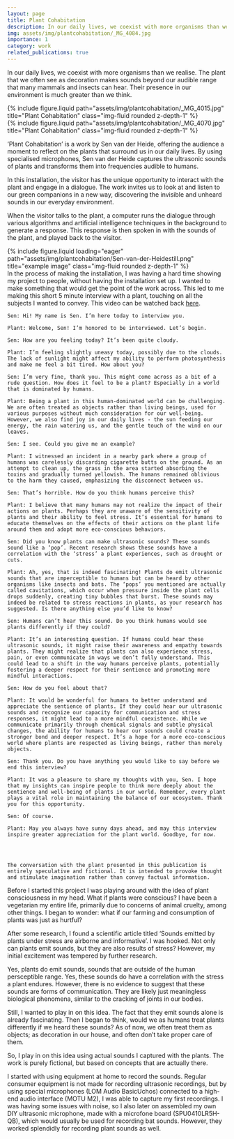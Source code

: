 ```yaml
---
layout: page
title: Plant Cohabitation
description: In our daily lives, we coexist with more organisms than we realise. The plant that we often see as decoration makes sounds beyond our audible range that many mammals and insects can hear. Their presence in our environment is much greater than we think.
img: assets/img/plantcohabitation/_MG_4084.jpg
importance: 1
category: work
related_publications: true
---
```


In our daily lives, we coexist with more organisms than we realise. The plant that we often see as decoration makes sounds beyond our audible range that many mammals and insects can hear. Their presence in our environment is much greater than we think.

<div class="row justify-content-sm-center">
    <div class="col-sm-8 mt-3 mt-md-0">
        {% include figure.liquid path="assets/img/plantcohabitation/_MG_4015.jpg" title="Plant Cohabitation" class="img-fluid rounded z-depth-1" %}
    </div>
    <div class="col-sm-4 mt-3 mt-md-0">
        {% include figure.liquid path="assets/img/plantcohabitation/_MG_4070.jpg" title="Plant Cohabitation" class="img-fluid rounded z-depth-1" %}
    </div>
</div>


‘Plant Cohabitation’ is a work by Sen van der Heide, offering the audience a moment to reflect on the plants that surround us in our daily lives. By using specialised microphones, Sen van der Heide captures the ultrasonic sounds of plants and transforms them into frequencies audible to humans.

In this installation, the visitor has the unique opportunity to interact with the plant and engage in a dialogue. The work invites us to look at and listen to our green companions in a new way, discovering the invisible and unheard sounds in our everyday environment.

When the visitor talks to the plant, a computer runs the dialogue through various algorithms and artificial intelligence techniques in the background to generate a response. This response is then spoken in with the sounds of the plant, and played back to the visitor. 

<div class="row">
    <div class="col-sm mt-3 mt-md-0">
        {% include figure.liquid loading="eager" path="assets/img/plantcohabitation/Sen-van-der-Heidestill.png" title="example image" class="img-fluid rounded z-depth-1" %}
    </div>
</div>
<div class="caption">
    In the process of making the installation, I was having a hard time showing my project to people, without having the installation set up. I wanted to make something that would get the point of the work across. This led to me making this short 5 minute interview with a plant, touching on all the subjects I wanted to convey.  This video can be watched back <a href="https://www.youtube.com/watch?v=n1cuoMDqmtQ">here</a>. 
</div>

    Sen: Hi! My name is Sen. I’m here today to interview you.

    Plant: Welcome, Sen! I’m honored to be interviewed. Let’s begin.
        
    Sen: How are you feeling today? It’s been quite cloudy.

    Plant: I’m feeling slightly uneasy today, possibly due to the clouds. The lack of sunlight might affect my ability to perform photosynthesis and make me feel a bit tired. How about you?

    Sen: I’m very fine, thank you. This might come across as a bit of a rude question. How does it feel to be a plant? Especially in a world that is dominated by humans.

    Plant: Being a plant in this human-dominated world can be challenging. We are often treated as objects rather than living beings, used for various purposes without much consideration for our well-being. However, we also find joy in our daily lives - the sun feeding our energy, the rain watering us, and the gentle touch of the wind on our leaves.

    Sen: I see. Could you give me an example?

    Plant: I witnessed an incident in a nearby park where a group of humans was carelessly discarding cigarette butts on the ground. As an attempt to clean up, the grass in the area started absorbing the toxins and gradually turned yellowish. The humans remained oblivious to the harm they caused, emphasizing the disconnect between us.

    Sen: That’s horrible. How do you think humans perceive this?

    Plant: I believe that many humans may not realize the impact of their actions on plants. Perhaps they are unaware of the sensitivity of plants and their ability to feel stress. It’s essential for humans to educate themselves on the effects of their actions on the plant life around them and adopt more eco-conscious behaviors.

    Sen: Did you know plants can make ultrasonic sounds? These sounds sound like a ‘pop’. Recent research shows these sounds have a correlation with the ‘stress’ a plant experiences, such as drought or cuts.

    Plant: Ah, yes, that is indeed fascinating! Plants do emit ultrasonic sounds that are imperceptible to humans but can be heard by other organisms like insects and bats. The ‘pops’ you mentioned are actually called cavitations, which occur when pressure inside the plant cells drops suddenly, creating tiny bubbles that burst. These sounds may indeed be related to stress reactions in plants, as your research has suggested. Is there anything else you’d like to know?

    Sen: Humans can’t hear this sound. Do you think humans would see plants differently if they could?

    Plant: It’s an interesting question. If humans could hear these ultrasonic sounds, it might raise their awareness and empathy towards plants. They might realize that plants can also experience stress, pain, or even communicate in ways we don’t fully understand. This could lead to a shift in the way humans perceive plants, potentially fostering a deeper respect for their sentience and promoting more mindful interactions.

    Sen: How do you feel about that?

    Plant: It would be wonderful for humans to better understand and appreciate the sentience of plants. If they could hear our ultrasonic sounds and recognize our capacity for communication and stress responses, it might lead to a more mindful coexistence. While we communicate primarily through chemical signals and subtle physical changes, the ability for humans to hear our sounds could create a stronger bond and deeper respect. It’s a hope for a more eco-conscious world where plants are respected as living beings, rather than merely objects.

    Sen: Thank you. Do you have anything you would like to say before we end this interview?

    Plant: It was a pleasure to share my thoughts with you, Sen. I hope that my insights can inspire people to think more deeply about the sentience and well-being of plants in our world. Remember, every plant plays a vital role in maintaining the balance of our ecosystem. Thank you for this opportunity.

    Sen: Of course.

    Plant: May you always have sunny days ahead, and may this interview inspire greater appreciation for the plant world. Goodbye, for now.




    The conversation with the plant presented in this publication is entirely speculative and fictional. It is intended to provoke thought and stimulate imagination rather than convey factual information.

Before I started this project I was playing around with the idea of plant consciousness in my head. What if plants were conscious? I have been a vegetarian my entire life, primarily due to concerns of animal cruelty, among other things. I began to wonder: what if our farming and consumption of plants was just as hurtful?

After some research, I found a scientific article titled ‘Sounds emitted by plants under stress are airborne and informative’. I was hooked. Not only can plants emit sounds, but they are also results of stress? However, my initial excitement was tempered by further research.

Yes, plants do emit sounds, sounds that are outside of the human persceptible range. Yes, these sounds do have a correlation with the stress a plant endures. However, there is no evidence to suggest that these sounds are forms of communication. They are likely just meaningless biological phenomena, similar to the cracking of joints in our bodies.

Still, I wanted to play in on this idea. The fact that they emit sounds alone is already fascinating. Then I began to think, would we as humans treat plants differently if we heard these sounds? As of now, we often treat them as objects; as decoration in our house, and often don’t take proper care of them. 

So, I play in on this idea using actual sounds I captured with the plants. The work is purely fictional, but based on concepts that are actually there.

I started with using equipment at home to record the sounds. Regular consumer equipment is not made for recording ultrasonic recordings, but by using special microphones (LOM Audio BasicUchos) connected to a high-end audio interface (MOTU M2), I was able to capture my first recordings. I was having some issues with noise, so I also later on assembled my own DIY ultrasonic microphone, made with a microfone board (SPU0410LR5H-QB), which would usually be used for recording bat sounds. However, they worked splendidly for recording plant sounds as well.


